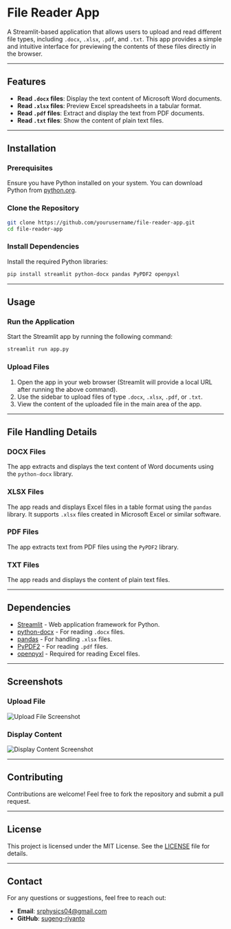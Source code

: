 

# File Reader App

A Streamlit-based application that allows users to upload and read different file types, including `.docx`, `.xlsx`, `.pdf`, and `.txt`. This app provides a simple and intuitive interface for previewing the contents of these files directly in the browser.

---

## Features

- **Read `.docx` files**: Display the text content of Microsoft Word documents.
- **Read `.xlsx` files**: Preview Excel spreadsheets in a tabular format.
- **Read `.pdf` files**: Extract and display the text from PDF documents.
- **Read `.txt` files**: Show the content of plain text files.

---

## Installation

### Prerequisites

Ensure you have Python installed on your system. You can download Python from [python.org](https://www.python.org/).

### Clone the Repository

```bash
git clone https://github.com/yourusername/file-reader-app.git
cd file-reader-app
```

### Install Dependencies

Install the required Python libraries:

```bash
pip install streamlit python-docx pandas PyPDF2 openpyxl
```

---

## Usage

### Run the Application

Start the Streamlit app by running the following command:

```bash
streamlit run app.py
```

### Upload Files

1. Open the app in your web browser (Streamlit will provide a local URL after running the above command).
2. Use the sidebar to upload files of type `.docx`, `.xlsx`, `.pdf`, or `.txt`.
3. View the content of the uploaded file in the main area of the app.

---

## File Handling Details

### DOCX Files
The app extracts and displays the text content of Word documents using the `python-docx` library.

### XLSX Files
The app reads and displays Excel files in a table format using the `pandas` library. It supports `.xlsx` files created in Microsoft Excel or similar software.

### PDF Files
The app extracts text from PDF files using the `PyPDF2` library.

### TXT Files
The app reads and displays the content of plain text files.

---

## Dependencies

- [Streamlit](https://streamlit.io/) - Web application framework for Python.
- [python-docx](https://pypi.org/project/python-docx/) - For reading `.docx` files.
- [pandas](https://pandas.pydata.org/) - For handling `.xlsx` files.
- [PyPDF2](https://pypi.org/project/PyPDF2/) - For reading `.pdf` files.
- [openpyxl](https://pypi.org/project/openpyxl/) - Required for reading Excel files.

---

## Screenshots

### Upload File
![Upload File Screenshot](screenshots/upload_file.png)

### Display Content
![Display Content Screenshot](screenshots/display_content.png)

---

## Contributing

Contributions are welcome! Feel free to fork the repository and submit a pull request.

---

## License

This project is licensed under the MIT License. See the [LICENSE](LICENSE) file for details.

---

## Contact

For any questions or suggestions, feel free to reach out:

- **Email**: srphysics04@gmail.com
- **GitHub**: [sugeng-riyanto](https://github.com/sugeng-riyanto)
